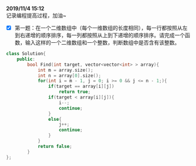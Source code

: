 **2019/11/4 15:12**  
记录编程提高过程，加油~
- [x] 第一题：在一个二维数组中（每个一维数组的长度相同），每一行都按照从左到右递增的顺序排序，每一列都按照从上到下递增的顺序排序。请完成一个函数，输入这样的一个二维数组和一个整数，判断数组中是否含有该整数。
```cpp
class Solution{
    public:
        bool Find(int target, vector<vector<int> > array){
            int m = array.size();
            int n = array[0].size();
            for(int i = m - 1, j = 0; i >= 0 && j <= n - 1;){
                if(target == array[i][j])
                    return true;
                if(target < array[i][j]){
                    i--;
                    continue;
                }
                else{
                    j++;
                    continue;
                }
            }
            return false;
        }
};
```

